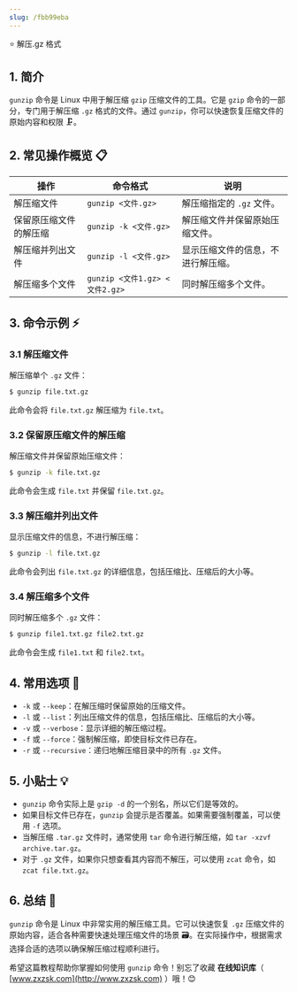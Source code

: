 ```yaml
---
slug: /fbb99eba
---
```

⭐ 解压.gz 格式

## 1. 简介

`gunzip` 命令是 Linux 中用于解压缩 `gzip` 压缩文件的工具。它是 `gzip` 命令的一部分，专门用于解压缩 `.gz` 格式的文件。通过 `gunzip`，你可以快速恢复压缩文件的原始内容和权限 🗜️。

## 2. 常见操作概览 📋

| 操作                    | 命令格式                           | 说明                                 |
|-------------------------|-----------------------------------|--------------------------------------|
| 解压缩文件              | `gunzip <文件.gz>`                 | 解压缩指定的 `.gz` 文件。            |
| 保留原压缩文件的解压缩  | `gunzip -k <文件.gz>`              | 解压缩文件并保留原始压缩文件。       |
| 解压缩并列出文件        | `gunzip -l <文件.gz>`              | 显示压缩文件的信息，不进行解压缩。   |
| 解压缩多个文件          | `gunzip <文件1.gz> <文件2.gz>`     | 同时解压缩多个文件。                 |

## 3. 命令示例 ⚡

### 3.1 解压缩文件

解压缩单个 `.gz` 文件：

```bash
$ gunzip file.txt.gz
```

此命令会将 `file.txt.gz` 解压缩为 `file.txt`。

### 3.2 保留原压缩文件的解压缩

解压缩文件并保留原始压缩文件：

```bash
$ gunzip -k file.txt.gz
```

此命令会生成 `file.txt` 并保留 `file.txt.gz`。

### 3.3 解压缩并列出文件

显示压缩文件的信息，不进行解压缩：

```bash
$ gunzip -l file.txt.gz
```

此命令会列出 `file.txt.gz` 的详细信息，包括压缩比、压缩后的大小等。

### 3.4 解压缩多个文件

同时解压缩多个 `.gz` 文件：

```bash
$ gunzip file1.txt.gz file2.txt.gz
```

此命令会生成 `file1.txt` 和 `file2.txt`。

## 4. 常用选项 📝

- `-k` 或 `--keep`：在解压缩时保留原始的压缩文件。
- `-l` 或 `--list`：列出压缩文件的信息，包括压缩比、压缩后的大小等。
- `-v` 或 `--verbose`：显示详细的解压缩过程。
- `-f` 或 `--force`：强制解压缩，即使目标文件已存在。
- `-r` 或 `--recursive`：递归地解压缩目录中的所有 `.gz` 文件。

## 5. 小贴士 💡

- `gunzip` 命令实际上是 `gzip -d` 的一个别名，所以它们是等效的。
- 如果目标文件已存在，`gunzip` 会提示是否覆盖。如果需要强制覆盖，可以使用 `-f` 选项。
- 当解压缩 `.tar.gz` 文件时，通常使用 `tar` 命令进行解压缩，如 `tar -xzvf archive.tar.gz`。
- 对于 `.gz` 文件，如果你只想查看其内容而不解压，可以使用 `zcat` 命令，如 `zcat file.txt.gz`。

## 6. 总结 🎯

`gunzip` 命令是 Linux 中非常实用的解压缩工具。它可以快速恢复 `.gz` 压缩文件的原始内容，适合各种需要快速处理压缩文件的场景 🗃️。在实际操作中，根据需求选择合适的选项以确保解压缩过程顺利进行。

希望这篇教程帮助你掌握如何使用 `gunzip` 命令！别忘了收藏 **在线知识库**（ [www.zxzsk.com](http://www.zxzsk.com) ）哦！😊
